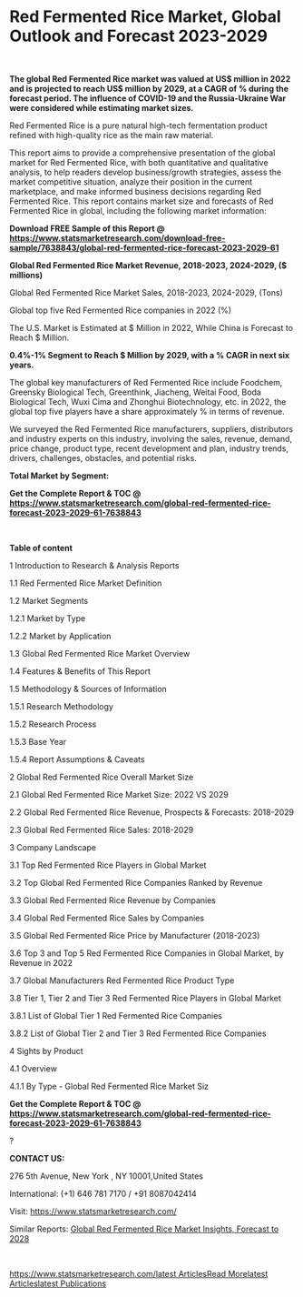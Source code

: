 <h1>Red Fermented Rice Market, Global Outlook and Forecast 2023-2029</h1><br/><p><strong>The global Red Fermented Rice market was valued at US$ million in 2022 and is projected to reach US$ million by 2029, at a <strong>CAGR</strong> of % during the forecast period. The influence of COVID-19 and the Russia-Ukraine War were considered while estimating market sizes.</strong></p>
 
 
 
 <p>Red Fermented Rice is a pure natural high-tech fermentation product refined with high-quality rice as the main raw material.</p>
 
 
 
 <p>This report aims to provide a comprehensive presentation of the global market for Red Fermented Rice, with both quantitative and qualitative analysis, to help readers develop business/growth strategies, assess the market competitive situation, analyze their position in the current marketplace, and make informed business decisions regarding Red Fermented Rice. This report contains market size and forecasts of Red Fermented Rice in global, including the following market information:</p>
 
 
 
 <p><strong>Download FREE Sample of this Report @ <a href="https://www.statsmarketresearch.com/download-free-sample/7638843/global-red-fermented-rice-forecast-2023-2029-61">https://www.statsmarketresearch.com/download-free-sample/7638843/global-red-fermented-rice-forecast-2023-2029-61</a></strong></p>
 
 
 
 <p><strong>Global Red Fermented Rice Market Revenue, 2018-2023, 2024-2029, ($ millions)</strong></p>
 
 
 
 <p>Global Red Fermented Rice Market Sales, 2018-2023, 2024-2029, (Tons)</p>
 
 
 
 <p>Global top five Red Fermented Rice companies in 2022 (%)</p>
 
 
 
 <p>The U.S. Market is Estimated at $ Million in 2022, While China is Forecast to Reach $ Million.</p>
 
 
 
 <p><strong>0.4%-1% Segment to Reach $ Million by 2029, with a % <strong>CAGR</strong> in next six years.</strong></p>
 
 
 
 <p>The global key manufacturers of Red Fermented Rice include Foodchem, Greensky Biological Tech, Greenthink, Jiacheng, Weitai Food, Boda Biological Tech, Wuxi Cima and Zhonghui Biotechnology, etc. in 2022, the global top five players have a share approximately % in terms of revenue.</p>
 
 
 
 <p>We surveyed the Red Fermented Rice manufacturers, suppliers, distributors and industry experts on this industry, involving the sales, revenue, demand, price change, product type, recent development and plan, industry trends, drivers, challenges, obstacles, and potential risks.</p>
 
 
 
 <p><strong>Total Market by Segment:</strong></p>
 
 
 
 <div><b>Get the Complete Report & TOC @ <a href="https://www.statsmarketresearch.com/global-red-fermented-rice-forecast-2023-2029-61-7638843">https://www.statsmarketresearch.com/global-red-fermented-rice-forecast-2023-2029-61-7638843</a></b></div>
 
 
 
 <p><br />
 
 <b>Table of content</b></p>
 
 
 
 <p>1 Introduction to Research & Analysis Reports<br />
 
 1.1 Red Fermented Rice Market Definition<br />
 
 1.2 Market Segments<br />
 
 1.2.1 Market by Type<br />
 
 1.2.2 Market by Application<br />
 
 1.3 Global Red Fermented Rice Market Overview<br />
 
 1.4 Features & Benefits of This Report<br />
 
 1.5 Methodology & Sources of Information<br />
 
 1.5.1 Research Methodology<br />
 
 1.5.2 Research Process<br />
 
 1.5.3 Base Year<br />
 
 1.5.4 Report Assumptions & Caveats<br />
 
 2 Global Red Fermented Rice Overall Market Size<br />
 
 2.1 Global Red Fermented Rice Market Size: 2022 VS 2029<br />
 
 2.2 Global Red Fermented Rice Revenue, Prospects & Forecasts: 2018-2029<br />
 
 2.3 Global Red Fermented Rice Sales: 2018-2029<br />
 
 3 Company Landscape<br />
 
 3.1 Top Red Fermented Rice Players in Global Market<br />
 
 3.2 Top Global Red Fermented Rice Companies Ranked by Revenue<br />
 
 3.3 Global Red Fermented Rice Revenue by Companies<br />
 
 3.4 Global Red Fermented Rice Sales by Companies<br />
 
 3.5 Global Red Fermented Rice Price by Manufacturer (2018-2023)<br />
 
 3.6 Top 3 and Top 5 Red Fermented Rice Companies in Global Market, by Revenue in 2022<br />
 
 3.7 Global Manufacturers Red Fermented Rice Product Type<br />
 
 3.8 Tier 1, Tier 2 and Tier 3 Red Fermented Rice Players in Global Market<br />
 
 3.8.1 List of Global Tier 1 Red Fermented Rice Companies<br />
 
 3.8.2 List of Global Tier 2 and Tier 3 Red Fermented Rice Companies<br />
 
 4 Sights by Product<br />
 
 4.1 Overview<br />
 
 4.1.1 By Type - Global Red Fermented Rice Market Siz</p>
 
 
 
 <div><b>Get the Complete Report & TOC @ <a href="https://www.statsmarketresearch.com/global-red-fermented-rice-forecast-2023-2029-61-7638843">https://www.statsmarketresearch.com/global-red-fermented-rice-forecast-2023-2029-61-7638843</a></b></div>
 
 
 
 <p>? </p>
 
 
 
 <p><b>CONTACT US:</b><br />
 
 276 5th Avenue, New York , NY 10001,United States<br />
 
 International: (+1) 646 781 7170 / +91 8087042414<br />
 
 Visit: <a href="https://www.statsmarketresearch.com/">https://www.statsmarketresearch.com/</a><br />
 
 Similar Reports: <a href="https://www.statsmarketresearch.com/global-red-fermented-rice-forecast-2023-2029-61-7638843">Global Red Fermented Rice Market Insights, Forecast to 2028</a><br />
 
 <br />
 
 <a href="https://gyeongbokgung.com">https://www.statsmarketresearch.com/</a><a href="https://hallyeomaritime.com">latest Articles</a><a href="https://jingwansa.com">Read More</a><a href="https://nguoiviet.jp/">latest Articles</a><a href="https://www.intelmarketresearch.com/">latest Publications</a></p>